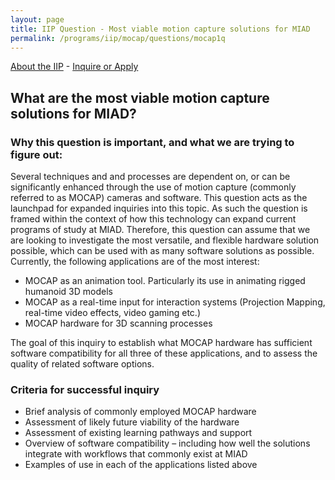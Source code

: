 ```yaml
---
layout: page
title: IIP Question - Most viable motion capture solutions for MIAD
permalink: /programs/iip/mocap/questions/mocap1q
---
```


[About the IIP](/programs/iip/aboutiip) - [Inquire or Apply](mailto:bendembroski@miad.edu)

## What are the most viable motion capture solutions for MIAD?

### Why this question is important, and what we are trying to figure out:
Several techniques and and processes are dependent on, or can be significantly enhanced through the use of motion capture (commonly referred to as MOCAP) cameras and software. This question acts as the launchpad for expanded inquiries into this topic. As such the question is framed within the context of how this technology can expand current programs of study at MIAD. Therefore, this question can assume that we are looking to investigate the most versatile, and flexible hardware solution possible, which can be used with as many software solutions as possible. Currently, the following applications are of the most interest:

- MOCAP as an animation tool. Particularly its use in animating rigged humanoid 3D models
- MOCAP as a real-time input for interaction systems (Projection Mapping, real-time video effects, video gaming etc.)
- MOCAP hardware for 3D scanning processes

The goal of this inquiry to establish what MOCAP hardware has sufficient software compatibility for all three of these applications, and to assess the quality of related software options.

### Criteria for successful inquiry

- Brief analysis of commonly employed MOCAP hardware
- Assessment of likely future viability of the hardware
- Assessment of existing learning pathways and support
- Overview of software compatibility – including how well the solutions integrate with workflows that commonly exist at MIAD
- Examples of use in each of the applications listed above
